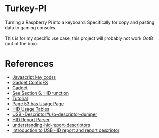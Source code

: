 # Turkey-PI
Turning a Raspberry Pi into a keyboard. Specifically for copy and pasting data to gaming consoles.
<br/><br/>
This is for my  specific use case, this project will probably not work OotB (out of the box).

# References
* [Javascript key codes](http://gcctech.org/csc/javascript/javascript_keycodes.htm)
* [Gadget ConfigFS](https://www.kernel.org/doc/Documentation/usb/gadget_configfs.txt)
* [Gadget](https://www.kernel.org/doc/html/v4.19/driver-api/usb/gadget.html)
* [See Section 6. HID function](https://www.kernel.org/doc/Documentation/usb/gadget-testing.txt)
* [Tutorial](https://www.isticktoit.net/?p=1383)
* [Page 53 has Usage Page](https://www.usb.org/sites/default/files/documents/hut1_12v2.pdf)
* [HID Usage Tables](https://usb.org/document-library/hid-usage-tables-13)
* [USB:-Descriptor#usb-descriptor-dumper](https://github.com/tmk/tmk_keyboard/wiki/USB:-Descriptor#usb-descriptor-dumper)
* [HID Report Parser](http://eleccelerator.com/usbdescreqparser/)
* [understanding-hid-report-descriptors](http://who-t.blogspot.com/2018/12/understanding-hid-report-descriptors.html)
* [Introduction to USB HID report and report descriptor](https://blog.karatos.in/a?ID=01150-07386386-48c8-4a85-b645-b963c9ddf2d5)
